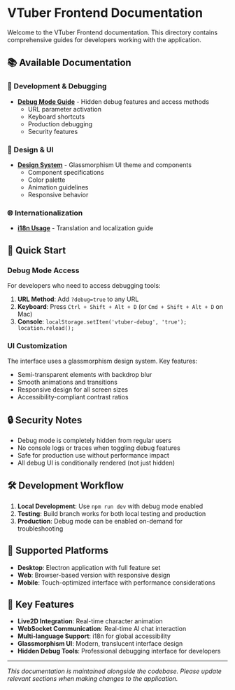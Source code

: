 # VTuber Frontend Documentation

Welcome to the VTuber Frontend documentation. This directory contains comprehensive guides for developers working with the application.

## 📚 Available Documentation

### 🔧 Development & Debugging
- **[Debug Mode Guide](./debug-mode.md)** - Hidden debug features and access methods
  - URL parameter activation
  - Keyboard shortcuts
  - Production debugging
  - Security features

### 🎨 Design & UI
- **[Design System](./design-system.md)** - Glassmorphism UI theme and components
  - Component specifications
  - Color palette
  - Animation guidelines
  - Responsive behavior

### 🌐 Internationalization
- **[i18n Usage](./i18n-usage.md)** - Translation and localization guide

## 🚀 Quick Start

### Debug Mode Access
For developers who need to access debugging tools:

1. **URL Method**: Add `?debug=true` to any URL
2. **Keyboard**: Press `Ctrl + Shift + Alt + D` (or `Cmd + Shift + Alt + D` on Mac)
3. **Console**: `localStorage.setItem('vtuber-debug', 'true'); location.reload();`

### UI Customization
The interface uses a glassmorphism design system. Key features:
- Semi-transparent elements with backdrop blur
- Smooth animations and transitions
- Responsive design for all screen sizes
- Accessibility-compliant contrast ratios

## 🔒 Security Notes

- Debug mode is completely hidden from regular users
- No console logs or traces when toggling debug features
- Safe for production use without performance impact
- All debug UI is conditionally rendered (not just hidden)

## 🛠️ Development Workflow

1. **Local Development**: Use `npm run dev` with debug mode enabled
2. **Testing**: Build branch works for both local testing and production
3. **Production**: Debug mode can be enabled on-demand for troubleshooting

## 📱 Supported Platforms

- **Desktop**: Electron application with full feature set
- **Web**: Browser-based version with responsive design
- **Mobile**: Touch-optimized interface with performance considerations

## 🎯 Key Features

- **Live2D Integration**: Real-time character animation
- **WebSocket Communication**: Real-time AI chat interaction  
- **Multi-language Support**: i18n for global accessibility
- **Glassmorphism UI**: Modern, translucent interface design
- **Hidden Debug Tools**: Professional debugging interface for developers

---

*This documentation is maintained alongside the codebase. Please update relevant sections when making changes to the application.*
